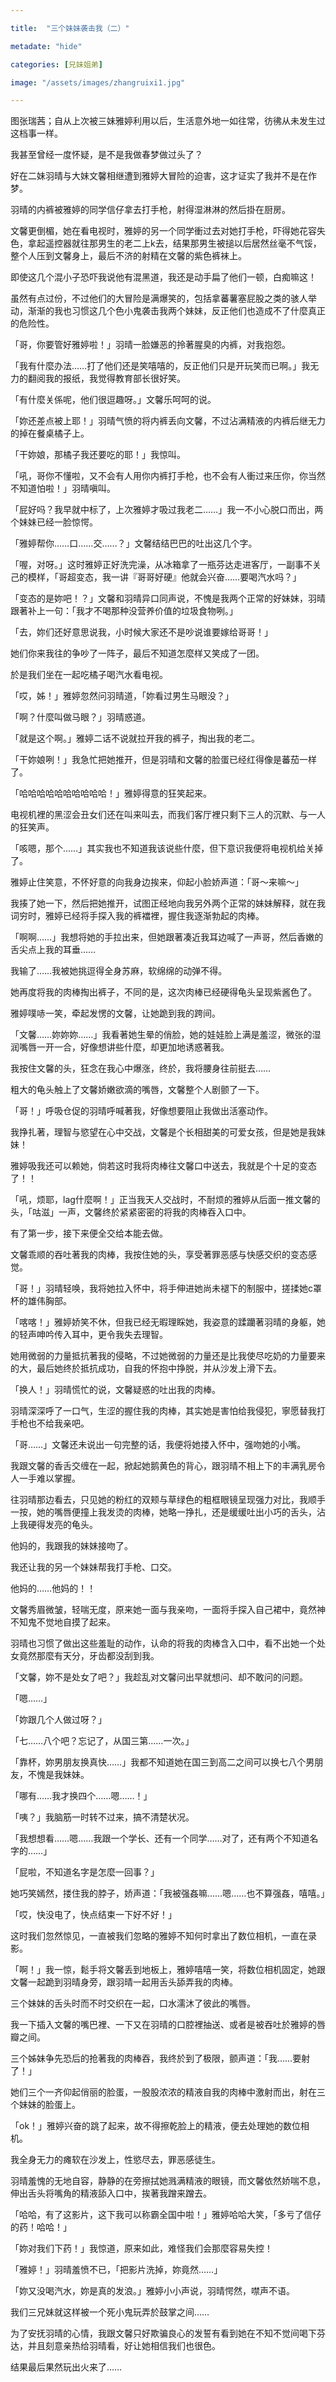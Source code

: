 ```yaml
---

title:  "三个妹妹袭击我（二）"

metadate: "hide"

categories: [兄妹姐弟]

image: "/assets/images/zhangruixi1.jpg"

---
```

图张瑞茜；自从上次被三妹雅婷利用以后，生活意外地一如往常，彷彿从未发生过这档事一样。

我甚至曾经一度怀疑，是不是我做春梦做过头了？

好在二妹羽晴与大妹文馨相继遭到雅婷大冒险的迫害，这才证实了我并不是在作梦。

羽晴的内裤被雅婷的同学信仔拿去打手枪，射得湿淋淋的然后掛在厨房。

文馨更倒楣，她在看电视时，雅婷的另一个同学衝过去对她打手枪，吓得她花容失色，拿起遥控器就往那男生的老二上k去，结果那男生被搥以后居然丝毫不气馁，整个人压到文馨身上，最后不济的射精在文馨的紫色裤袜上。

即使这几个混小子恐吓我说他有混黑道，我还是动手扁了他们一顿，白痴嘛这！

虽然有点过份，不过他们的大冒险是满爆笑的，包括拿蕃薯塞屁股之类的骇人举动，渐渐的我也习惯这几个色小鬼袭击我两个妹妹，反正他们也造成不了什麼真正的危险性。

「哥，你要管好雅婷啦！」羽晴一脸嫌恶的拎著腥臭的内裤，对我抱怨。

「我有什麼办法……打了他们还是笑嘻嘻的，反正他们只是开玩笑而已啊。」我无力的翻阅我的报纸，我觉得教育部长很好笑。

「有什麼关係呢，他们很逗趣呀。」文馨乐呵呵的说。

「妳还差点被上耶！」羽晴气愤的将内裤丢向文馨，不过沾满精液的内裤后继无力的掉在餐桌橘子上。

「干妳娘，那橘子我还要吃的耶！」我惊叫。

「吼，哥你不懂啦，又不会有人用你内裤打手枪，也不会有人衝过来压你，你当然不知道怕啦！」羽晴嗔叫。

「屁好吗？我早就中标了，上次雅婷才吸过我老二……」我一不小心脱口而出，两个妹妹已经一脸惊愕。

「雅婷帮你……口……交……？」文馨结结巴巴的吐出这几个字。

「喔，对呀。」这时雅婷正好洗完澡，从冰箱拿了一瓶芬达走进客厅，一副事不关己的模样，「哥超变态，我一讲『哥哥好硬』他就会兴奋……要喝汽水吗？」

「变态的是妳吧！？」文馨和羽晴异口同声说，不愧是我两个正常的好妹妹，羽晴跟著补上一句：「我才不喝那种没营养价值的垃圾食物咧。」

「去，妳们还好意思说我，小时候大家还不是吵说谁要嫁给哥哥！」

她们你来我往的争吵了一阵子，最后不知道怎麼样又笑成了一团。

於是我们坐在一起吃橘子喝汽水看电视。

「哎，姊！」雅婷忽然问羽晴道，「妳看过男生马眼没？」

「啊？什麼叫做马眼？」羽晴惑道。

「就是这个啊。」雅婷二话不说就拉开我的裤子，掏出我的老二。

「干妳娘咧！」我急忙把她推开，但是羽晴和文馨的脸蛋已经红得像是蕃茄一样了。

「哈哈哈哈哈哈哈哈哈哈！」雅婷得意的狂笑起来。

电视机裡的黑涩会丑女们还在叫来叫去，而我们客厅裡只剩下三人的沉默、与一人的狂笑声。

「咳嗯，那个……」其实我也不知道我该说些什麼，但下意识我便将电视机给关掉了。

雅婷止住笑意，不怀好意的向我身边挨来，仰起小脸娇声道：「哥～来嘛～」

我揍了她一下，然后把她推开，试图正经地向我另外两个正常的妹妹解释，就在我词穷时，雅婷已经将手探入我的裤襠裡，握住我逐渐勃起的肉棒。

「啊啊……」我想将她的手拉出来，但她跟著凑近我耳边喊了一声哥，然后香嫩的舌尖点上我的耳垂……

我输了……我被她挑逗得全身苏麻，软绵绵的动弹不得。

她再度将我的肉棒掏出裤子，不同的是，这次肉棒已经硬得龟头呈现紫酱色了。

雅婷噗哧一笑，牵起发愣的文馨，让她跪到我的跨间。

「文馨……妳妳妳……」我看著她生晕的俏脸，她的娃娃脸上满是羞涩，微张的湿润嘴唇一开一合，好像想讲些什麼，却更加地诱惑著我。

我按住文馨的头，狂念在我心中爆涨，终於，我将腰身往前挺去……

粗大的龟头触上了文馨娇嫩欲滴的嘴唇，文馨整个人剧颤了一下。

「哥！」呼吸仓促的羽晴呼喊著我，好像想要阻止我做出活塞动作。

我挣扎著，理智与慾望在心中交战，文馨是个长相甜美的可爱女孩，但是她是我妹妹！

雅婷吸我还可以赖她，倘若这时我将肉棒往文馨口中送去，我就是个十足的变态了！！

「吼，烦耶，lag什麼啊！」正当我天人交战时，不耐烦的雅婷从后面一推文馨的头，「咕滋」一声，文馨终於紧紧密密的将我的肉棒吞入口中。

有了第一步，接下来便全交给本能去做。

文馨乖顺的吞吐著我的肉棒，我按住她的头，享受著罪恶感与快感交织的变态感觉。

「哥！」羽晴轻唤，我将她拉入怀中，将手伸进她尚未褪下的制服中，搓揉她c罩杯的雄伟胸部。

「喀喀！」雅婷娇笑不休，但我已经无暇理睬她，我姿意的蹂躪著羽晴的身躯，她的轻声呻吟传入耳中，更令我失去理智。

她用微弱的力量抵抗著我的侵略，不过她微弱的力量还是比我使尽吃奶的力量要来的大，最后她终於抵抗成功，自我的怀抱中挣脱，并从沙发上滑下去。

「换人！」羽晴慌忙的说，文馨疑惑的吐出我的肉棒。

羽晴深深呼了一口气，生涩的握住我的肉棒，其实她是害怕给我侵犯，寧愿替我打手枪也不给我亲吧。

「哥……」文馨还未说出一句完整的话，我便将她搂入怀中，强吻她的小嘴。

我跟文馨的香舌交缠在一起，掀起她鹅黄色的背心，跟羽晴不相上下的丰满乳房令人一手难以掌握。

往羽晴那边看去，只见她的粉红的双颊与草绿色的粗框眼镜呈现强力对比，我顺手一按，她的嘴唇便撞上我发烫的肉棒，她略一挣扎，还是缓缓吐出小巧的舌头，沾上我硬得发亮的龟头。

他妈的，我跟我的妹妹接吻了。

我还让我的另一个妹妹帮我打手枪、口交。

他妈的……他妈的！！

文馨秀眉微皱，轻喘无度，原来她一面与我亲吻，一面将手探入自己裙中，竟然神不知鬼不觉地自摸了起来。

羽晴也习惯了做出这些羞耻的动作，认命的将我的肉棒含入口中，看不出她一个处女竟然那麼有天分，牙齿都没刮到我。

「文馨，妳不是处女了吧？」我趁乱对文馨问出早就想问、却不敢问的问题。

「嗯……」

「妳跟几个人做过呀？」

「七……八个吧？忘记了，从国三第……一次。」

「靠杯，妳男朋友换真快……」我都不知道她在国三到高二之间可以换七八个男朋友，不愧是我妹妹。

「哪有……我才换四个……嗯……！」

「咦？」我脑筋一时转不过来，搞不清楚状况。

「我想想看……嗯……我跟一个学长、还有一个同学……对了，还有两个不知道名字的……」

「屁啦，不知道名字是怎麼一回事？」

她巧笑嫣然，搂住我的脖子，娇声道：「我被强姦嘛……嗯……也不算强姦，嘻嘻。」

「哎，快没电了，快点结束一下好不好！」

这时我们忽然惊见，一直被我们忽略的雅婷不知何时拿出了数位相机，一直在录影。

「啊！」我一惊，鬆手将文馨丢到地板上，雅婷嘻嘻一笑，将数位相机固定，她跟文馨一起跪到羽晴身旁，跟羽晴一起用舌头舔弄我的肉棒。

三个妹妹的舌头时而不时交织在一起，口水濡沐了彼此的嘴唇。

我一下插入文馨的嘴巴裡、一下又在羽晴的口腔裡抽送、或者是被吞吐於雅婷的唇瓣之间。

三个姊妹争先恐后的抢著我的肉棒吞，我终於到了极限，颤声道：「我……要射了！」

她们三个一齐仰起俏丽的脸蛋，一股股浓浓的精液自我的肉棒中激射而出，射在三个妹妹的脸蛋上。

「ok！」雅婷兴奋的跳了起来，故不得擦乾脸上的精液，便去处理她的数位相机。

我全身无力的瘫软在沙发上，性慾尽去，罪恶感徒生。

羽晴羞愧的无地自容，静静的在旁擦拭她溅满精液的眼镜，而文馨依然娇喘不息，伸出舌头将嘴角的精液舔入口中，挨著我蹭来蹭去。

「哈哈，有了这影片，这下我可以称霸全国中啦！」雅婷哈哈大笑，「多亏了信仔的药！哈哈！」

「妳对我们下药！」我惊道，原来如此，难怪我们会那麼容易失控！

「雅婷！」羽晴羞愤不已，「把影片洗掉，妳竟然……」

「妳又没喝汽水，妳是真的发浪。」雅婷小小声说，羽晴愕然，噤声不语。

我们三兄妹就这样被一个死小鬼玩弄於鼓掌之间……

为了安抚羽晴的心情，我跟文馨只好欺骗良心的发誓有看到她在不知不觉间喝下芬达，并且刻意亲热给羽晴看，好让她相信我们也很色。

结果最后果然玩出火来了……
